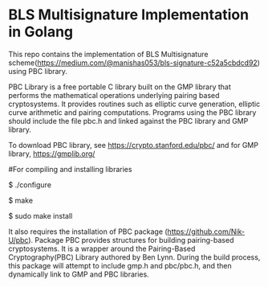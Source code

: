 # BLS Multisignature Implementation in Golang
This repo contains the implementation of BLS Multisignature scheme(https://medium.com/@manishas053/bls-signature-c52a5cbdcd92) using PBC library.

PBC Library is a free portable C library built on the GMP library that performs the mathematical operations underlying pairing based cryptosystems. It provides routines such as elliptic curve generation, elliptic curve arithmetic and pairing computations. Programs using the PBC library should include the file pbc.h and linked against the PBC library and GMP library.

To download PBC library, see https://crypto.stanford.edu/pbc/ and for GMP library, https://gmplib.org/

#For compiling and installing libraries 

 $ ./configure

 $ make

 $ sudo make install

It also requires the installation of PBC package (https://github.com/Nik-U/pbc). Package PBC provides structures for building pairing-based cryptosystems. It is a wrapper around the Pairing-Based Cryptography(PBC)  Library authored by Ben Lynn. During the build process, this package will attempt to include gmp.h and pbc/pbc.h, and then dynamically link to GMP and PBC libraries.
